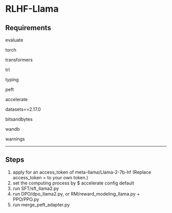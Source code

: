 # RLHF-Llama

## Requirements

evaluate

torch

transformers

trl

typing

peft

accelerate

datasets==2.17.0

bitsandbytes

wandb

warnings

---

## Steps
1. apply for an access_token of meta-llama/Llama-2-7b-hf (Replace access_token = <TOKEN> to your own token.)
2. set the computing process by $ accelerate config default
3. run SFT/sft_llama2.py
4. run DPO/dpo_llama2.py, or RM/reward_modeling_llama.py + PPO/PPO.py
5. run merge_peft_adapter.py
